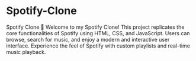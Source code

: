 # Spotify-Clone
Spotify Clone 🎵 Welcome to my Spotify Clone! This project replicates the core functionalities of Spotify using HTML, CSS, and JavaScript. Users can browse, search for music, and enjoy a modern and interactive user interface. Experience the feel of Spotify with custom playlists and real-time music playback.
